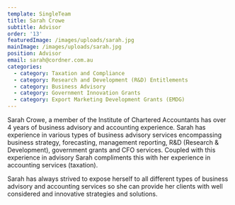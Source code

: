 ```yaml
---
template: SingleTeam
title: Sarah Crowe
subtitle: Advisor
order: '13'
featuredImage: /images/uploads/sarah.jpg
mainImage: /images/uploads/sarah.jpg
position: Advisor
email: sarah@cordner.com.au
categories:
  - category: Taxation and Compliance
  - category: Research and Development (R&D) Entitlements
  - category: Business Advisory
  - category: Government Innovation Grants
  - category: Export Marketing Development Grants (EMDG)
---
```

Sarah Crowe, a member of the Institute of Chartered Accountants has over 4 years of business advisory and accounting experience. Sarah has experience in various types of business advisory services encompassing business strategy, forecasting, management reporting, R&D (Research & Development), government grants and CFO services. Coupled with this experience in advisory Sarah compliments this with her experience in accounting services (taxation). 



Sarah has always strived to expose herself to all different types of business advisory and accounting services so she can provide her clients with well considered and innovative strategies and solutions.
